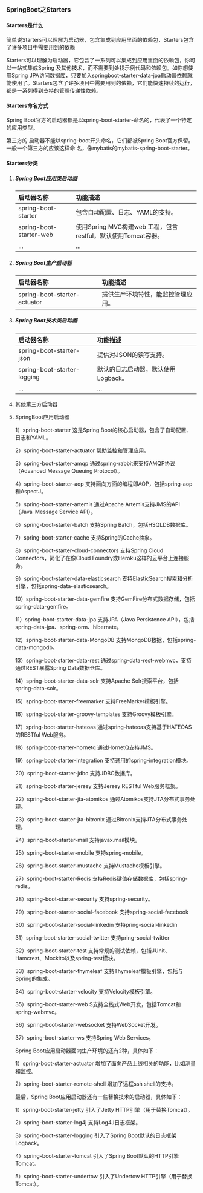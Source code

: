 ### SpringBoot之Starters

#### Starters是什么

简单说Starters可以理解为启动器，包含集成到应用里面的依赖包，Starters包含了许多项目中需要用到的依赖

Starters可以理解为启动器，它包含了一系列可以集成到应用里面的依赖包，你可以一站式集成Spring 及其他技术，而不需要到处找示例代码和依赖包。如你想使用Spring JPA访问数据库，只要加入springboot-starter-data-jpa启动器依赖就能使用了。Starters包含了许多项目中需要用到的依赖，它们能快速持续的运行，都是一系列得到支持的管理传递性依赖。

#### Starters命名方式

 Spring Boot官方的启动器都是以spring-boot-starter-命名的，代表了一个特定的应用类型。

第三方的 启动器不能以spring-boot开头命名，它们都被Spring Boot官方保留。一般一个第三方的应该这样命 名，像mybatis的mybatis-spring-boot-starter。

#### Starters分类

1. ##### Spring Boot应用类启动器

    | 启动器名称              | 功能描述                                                     |
    | :---------------------- | :----------------------------------------------------------- |
    | spring-boot-starter     | 包含自动配置、日志、YAML的支持。                             |
    | spring-boot-starter-web | 使用Spring MVC构建web 工程，包含restful，默认使用Tomcat容器。 |
    | ...                     | ...                                                          |

2. ##### Spring Boot生产启动器

    | 启动器名称                   | 功能描述                           |
    | :--------------------------- | :--------------------------------- |
    | spring-boot-starter-actuator | 提供生产环境特性，能监控管理应用。 |

3. ##### Spring Boot技术类启动器

    | 启动器名称                  | 功能描述                            |
    | :-------------------------- | :---------------------------------- |
    | spring-boot-starter-json    | 提供对JSON的读写支持。              |
    | spring-boot-starter-logging | 默认的日志启动器，默认使用Logback。 |
    | ...                         | ...                                 |

4. 其他第三方启动器

5. SpringBoot应用启动器

    1）spring-boot-starter 
    这是Spring Boot的核心启动器，包含了自动配置、日志和YAML。

    2）spring-boot-starter-actuator 
    帮助监控和管理应用。

    3）spring-boot-starter-amqp 
    通过spring-rabbit来支持AMQP协议（Advanced Message Queuing Protocol）。

    4）spring-boot-starter-aop 
    支持面向方面的编程即AOP，包括spring-aop和AspectJ。

    5）spring-boot-starter-artemis 
    通过Apache Artemis支持JMS的API（Java Message Service API）。

    6）spring-boot-starter-batch 
    支持Spring Batch，包括HSQLDB数据库。

    7）spring-boot-starter-cache 
    支持Spring的Cache抽象。

    8）spring-boot-starter-cloud-connectors 
    支持Spring Cloud Connectors，简化了在像Cloud Foundry或Heroku这样的云平台上连接服务。

    9）spring-boot-starter-data-elasticsearch 
    支持ElasticSearch搜索和分析引擎，包括spring-data-elasticsearch。

    10）spring-boot-starter-data-gemfire 
    支持GemFire分布式数据存储，包括spring-data-gemfire。

    11）spring-boot-starter-data-jpa 
    支持JPA（Java Persistence API），包括spring-data-jpa、spring-orm、hibernate。

    12）spring-boot-starter-data-MongoDB 
    支持MongoDB数据，包括spring-data-mongodb。

    13）spring-boot-starter-data-rest 
    通过spring-data-rest-webmvc，支持通过REST暴露Spring Data数据仓库。

    14）spring-boot-starter-data-solr 
    支持Apache Solr搜索平台，包括spring-data-solr。

    15）spring-boot-starter-freemarker 
    支持FreeMarker模板引擎。

    16）spring-boot-starter-groovy-templates 
    支持Groovy模板引擎。

    17）spring-boot-starter-hateoas 
    通过spring-hateoas支持基于HATEOAS的RESTful Web服务。

    18）spring-boot-starter-hornetq 
    通过HornetQ支持JMS。

    19）spring-boot-starter-integration 
    支持通用的spring-integration模块。

    20）spring-boot-starter-jdbc 
    支持JDBC数据库。

    21）spring-boot-starter-jersey 
    支持Jersey RESTful Web服务框架。

    22）spring-boot-starter-jta-atomikos 
    通过Atomikos支持JTA分布式事务处理。

    23）spring-boot-starter-jta-bitronix 
    通过Bitronix支持JTA分布式事务处理。

    24）spring-boot-starter-mail 
    支持javax.mail模块。

    25）spring-boot-starter-mobile 
    支持spring-mobile。

    26）spring-boot-starter-mustache 
    支持Mustache模板引擎。

    27）spring-boot-starter-Redis 
    支持Redis键值存储数据库，包括spring-redis。

    28）spring-boot-starter-security 
    支持spring-security。

    29）spring-boot-starter-social-facebook 
    支持spring-social-facebook

    30）spring-boot-starter-social-linkedin 
    支持pring-social-linkedin

    31）spring-boot-starter-social-twitter 
    支持pring-social-twitter

    32）spring-boot-starter-test 
    支持常规的测试依赖，包括JUnit、Hamcrest、Mockito以及spring-test模块。

    33）spring-boot-starter-thymeleaf 
    支持Thymeleaf模板引擎，包括与Spring的集成。

    34）spring-boot-starter-velocity 
    支持Velocity模板引擎。

    35）spring-boot-starter-web 
    S支持全栈式Web开发，包括Tomcat和spring-webmvc。

    36）spring-boot-starter-websocket 
    支持WebSocket开发。

    37）spring-boot-starter-ws 
    支持Spring Web Services。

    Spring Boot应用启动器面向生产环境的还有2种，具体如下：

    1）spring-boot-starter-actuator 
    增加了面向产品上线相关的功能，比如测量和监控。

    2）spring-boot-starter-remote-shell 
    增加了远程ssh shell的支持。

    最后，Spring Boot应用启动器还有一些替换技术的启动器，具体如下：

    1）spring-boot-starter-jetty 
    引入了Jetty HTTP引擎（用于替换Tomcat）。

    2）spring-boot-starter-log4j 
    支持Log4J日志框架。

    3）spring-boot-starter-logging 
    引入了Spring Boot默认的日志框架Logback。

    4）spring-boot-starter-tomcat 
    引入了Spring Boot默认的HTTP引擎Tomcat。

    5）spring-boot-starter-undertow 
    引入了Undertow HTTP引擎（用于替换Tomcat）。

